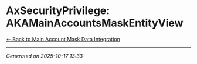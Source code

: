 # AxSecurityPrivilege: AKAMainAccountsMaskEntityView

[← Back to Main Account Mask Data Integration](../README.md)

---

*Generated on 2025-10-17 13:33*
